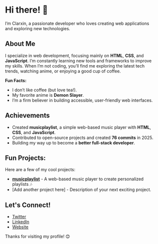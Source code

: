 # Hi there! 👋
I’m Clarxin, a passionate developer who loves creating web applications and exploring new technologies.

## About Me
I specialize in web development, focusing mainly on **HTML**, **CSS**, and **JavaScript**. I’m constantly learning new tools and frameworks to improve my skills. When I’m not coding, you’ll find me exploring the latest tech trends, watching anime, or enjoying a good cup of coffee.

**Fun Facts:**
- I don’t like coffee (but love tea!).
- My favorite anime is **Demon Slayer**.
- I’m a firm believer in building accessible, user-friendly web interfaces.

## Achievements
- Created **musicplaylist**, a simple web-based music player with **HTML**, **CSS**, and **JavaScript**.
- Contributed to open-source projects and created **76 commits** in 2025.
- Building my way up to become a **better full-stack developer**.

## Fun Projects:
Here are a few of my cool projects:
- [**musicplaylist**](https://github.com/clarxxinn/musicplaylist) - A web-based music player to create personalized playlists 🎶
- [Add another project here] - Description of your next exciting project.

## Let's Connect!
- [Twitter](https://twitter.com/clarxxinn)
- [LinkedIn](https://www.linkedin.com/in/clarxxinn)
- [Website](https://clarxxinn.com)

Thanks for visiting my profile! 😊
